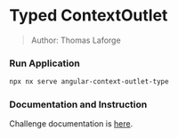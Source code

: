 # Typed ContextOutlet

> Author: Thomas Laforge

### Run Application

```bash
npx nx serve angular-context-outlet-type
```

### Documentation and Instruction

Challenge documentation is [here](https://angular-challenges.vercel.app/challenges/angular/4-context-outlet-typed/).
